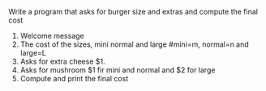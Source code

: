 Write a program that asks for burger size and extras and compute the final cost
1. Welcome message
2. The cost of the sizes, mini normal and large
#mini=m, normal=n and large=L
3. Asks for extra cheese $1.
4. Asks for mushroom $1 fir mini and normal and $2 for large
5. Compute and print the final cost

